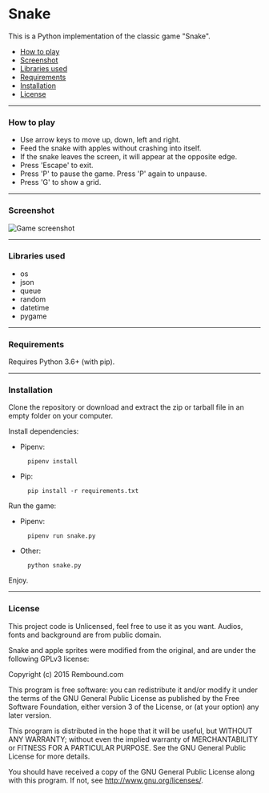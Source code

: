 # Snake

This is a Python implementation of the classic game "Snake".

- [How to play](#how-to-play)
- [Screenshot](#screenshot)
- [Libraries used](#libraries-used)
- [Requirements](#requirements)
- [Installation](#installation)
- [License](#license)

---

### How to play
- Use arrow keys to move up, down, left and right.
- Feed the snake with apples without crashing into itself.
- If the snake leaves the screen, it will appear at the opposite edge.
- Press 'Escape' to exit.
- Press 'P' to pause the game. Press 'P' again to unpause.
- Press 'G' to show a grid.

---

### Screenshot
![Game screenshot](https://i.imgur.com/fMgL2xd.png)

---

### Libraries used
- os
- json
- queue
- random
- datetime
- pygame

---

### Requirements
Requires Python 3.6+ (with pip).

---

### Installation
Clone the repository or download and extract the zip or tarball file in an empty folder on your computer.

Install dependencies:

- Pipenv:

        pipenv install

- Pip:

        pip install -r requirements.txt

Run the game:

- Pipenv:

        pipenv run snake.py

- Other:

        python snake.py

Enjoy.

---

### License
This project code is Unlicensed, feel free to use it as you want. Audios, fonts and background are from public domain.

Snake and apple sprites were modified from the original, and are under the following GPLv3 license:

Copyright (c) 2015 Rembound.com

This program is free software: you can redistribute it and/or modify
it under the terms of the GNU General Public License as published by
the Free Software Foundation, either version 3 of the License, or
(at your option) any later version.

This program is distributed in the hope that it will be useful,
but WITHOUT ANY WARRANTY; without even the implied warranty of
MERCHANTABILITY or FITNESS FOR A PARTICULAR PURPOSE. See the
GNU General Public License for more details.

You should have received a copy of the GNU General Public License
along with this program. If not, see http://www.gnu.org/licenses/.
